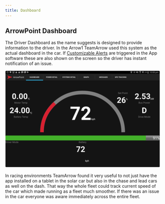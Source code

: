 ```yaml
---
title: Dashboard
---
```


## ArrowPoint Dashboard

The Driver Dashboard as the name suggests is designed to provide information to the driver. In the Arrow1 TeamArrow used this system as the actual dashboard in the car. If [Customizable Alerts](60_SystemDetails.md) are triggered in the App software these are also shown on the screen so the driver has instant notification of an issue.

![android_dashboard](images/android_dashboard.png)

In racing environments TeamArrow found it very useful to not just have the app installed on a tablet in the solar car but also in the chase and lead cars as well on the dash. That way the whole fleet could track current speed of the car which made running as a fleet much smoother. If there was an issue in the car everyone was aware immediately across the entire fleet.
